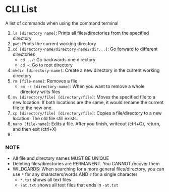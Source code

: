 # CLI List
A list of commands when using the command terminal
1. `ls [directory name]`: Prints all files/directories from the specified directory
2. `pwd`: Prints the current working directory
3. `cd [directory-name/directory-name2/dir...]`: Go forward to different directories
   - `cd ../`: Go backwards one directory
   - `cd ~`: Go to root directory
5. `mkdir [directory-name]`: Create a new directory in the current working directory
6. `rm [file-name]`: Removes a file
   - `rm -r [directory-name]`: When you want to remove a whole directory w/its files
8. `mv [directory/file] [directory/file]`: Moves the specified file to a new location. If both locations are the same, it would rename the current file to the new one.
9. `cp [directory/file] [directory/file]`: Copies a file/directory to a new location. The old file still exists.
10. `nano [file-name]`: Edits a file. After you finish, writeout (ctrl+O), return, and then exit (ctrl+X)
11. 

### NOTE
- All file and directory names MUST BE UNIQUE
- Deleting files/directories are PERMANENT. You CANNOT recover them
- WILDCARDS: When searching for a more general files/directory, you can use `*` for any characters/words AND `?` for a single character
  - `*.txt` shows all text files
  - `?at.txt` shows all text files that ends in `-at.txt`
